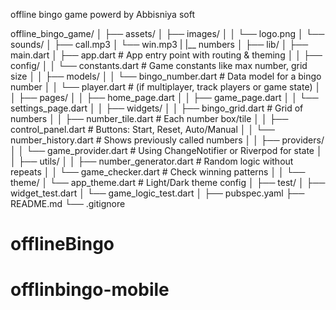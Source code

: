 offline bingo game powerd by Abbisniya soft

offline_bingo_game/
│
├── assets/
│   ├── images/
│   │   └── logo.png
│   └── sounds/
│       ├── call.mp3
│       └── win.mp3
|       |__ numbers
│
├── lib/
│   ├── main.dart
│   ├── app.dart                     # App entry point with routing & theming
│
│   ├── config/
│   │   └── constants.dart           # Game constants like max number, grid size
│
│   ├── models/
│   │   └── bingo_number.dart        # Data model for a bingo number
│   │   └── player.dart              # (if multiplayer, track players or game state)
│
│   ├── pages/
│   │   ├── home_page.dart
│   │   ├── game_page.dart
│   │   └── settings_page.dart
│
│   ├── widgets/
│   │   ├── bingo_grid.dart          # Grid of numbers
│   │   ├── number_tile.dart         # Each number box/tile
│   │   ├── control_panel.dart       # Buttons: Start, Reset, Auto/Manual
│   │   └── number_history.dart      # Shows previously called numbers
│
│   ├── providers/
│   │   └── game_provider.dart       # Using ChangeNotifier or Riverpod for state
│
│   ├── utils/
│   │   ├── number_generator.dart    # Random logic without repeats
│   │   └── game_checker.dart        # Check winning patterns
│
│   └── theme/
│       └── app_theme.dart           # Light/Dark theme config
│
├── test/
│   ├── widget_test.dart
│   └── game_logic_test.dart
│
├── pubspec.yaml
├── README.md
└── .gitignore
# offlineBingo
# offlinbingo-mobile
